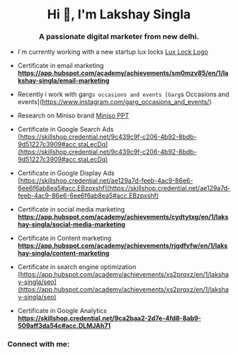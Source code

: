 <h1 align="center">Hi 👋, I'm Lakshay Singla</h1>
<h3 align="center">A passionate digital marketer from new delhi.</h3>

- I`m currently working with a new startup lux locks [Lux Lock Logo](https://www.canva.com/design/DAGakQLvR7U/zrUmjTsQf3jC9kxja7qcJA/view?utm_content=DAGakQLvR7U&utm_campaign=designshare&utm_medium=link2&utm_source=uniquelinks&utlId=hc6fda4af42)

- Certificate in email marketing **https://app.hubspot.com/academy/achievements/sm0mzv85/en/1/lakshay-singla/email-marketing**

- Recently i work with garg`s occasions and events [Garg`s Occasions and events](https://www.instagram.com/garg_occasions_and_events/)

- Research on Miniso brand [Miniso PPT](file:///C:/Users/HP/AppData/Local/Microsoft/Windows/INetCache/IE/5NXEFIVT/Team%20lakshay_20241209_105123_0000[1].pdf)

- Certificate in Google Search Ads [https://skillshop.credential.net/9c439c9f-c206-4b92-8bdb-9d51227c3909#acc.staLecDq](https://skillshop.credential.net/9c439c9f-c206-4b92-8bdb-9d51227c3909#acc.staLecDq)

- Certificate in Google Display Ads [https://skillshop.credential.net/ae129a7d-feeb-4ac9-86e6-6ee6f6ab8ea5#acc.EBzpxshf](https://skillshop.credential.net/ae129a7d-feeb-4ac9-86e6-6ee6f6ab8ea5#acc.EBzpxshf)

- Certificate in social media marketing **https://app.hubspot.com/academy/achievements/cydtytxg/en/1/lakshay-singla/social-media-marketing**

- Certificate in Content marketing **https://app.hubspot.com/academy/achievements/rjgdfvfw/en/1/lakshay-singla/content-marketing**

- Certificate in search engine optimization [https://app.hubspot.com/academy/achievements/xs2prqxz/en/1/lakshay-singla/seo](https://app.hubspot.com/academy/achievements/xs2prqxz/en/1/lakshay-singla/seo)

- Certificate in Google Analytics **https://skillshop.credential.net/9ca2baa2-2d7e-4fd8-8ab9-509aff3da54c#acc.DLMJAh71**

<h3 align="left">Connect with me:</h3>
<p align="left">
</p>
